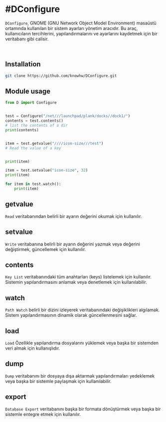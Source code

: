 



# #DConfigure


`DConfigure`, GNOME (GNU Network Object Model Environment) masaüstü ortamında kullanılan bir sistem ayarları yönetim aracıdır. Bu araç, kullanıcıların tercihlerini, yapılandırmalarını ve ayarlarını kaydetmek için bir veritabanı gibi calisir.


<br/>

## Installation
~~~bash
git clone https://github.com/knowhw/DConfigure.git

~~~

## Module usage
~~~python
from D import Configure


test = Configure("/net///launchpad/plank/docks//dock1/")
contents = test.contents()
# list the contents of a dir
print(contents)


item = test.getvalue("////icon-size///test")
# Read the value of a key


print(item)

item = test.setvalue("icon-size", 32)
print(item)

for item in test.watch():
	print(item)


~~~
## getvalue
`Read` veritabanından belirli bir ayarın değerini okumak için kullanılır. 
## setvalue
`Write` veritabanına belirli bir ayarın değerini yazmak veya değerini değiştirmek, güncellemek için kullanılir.

## contents
`Key List` veritabanındaki tüm anahtarları (keys) listelemek için kullanılır. Sistemin yapılandırmasını anlamak veya denetlemek için kullanılabilir.

## watch
`Path Watch` belirli bir dizini izleyerek veritabanındaki değişiklikleri algılamak. Sistem yapılandırmasının dinamik olarak güncellenmesini sağlar.

## load
`Load` Özellikle yapılandırma dosyalarını yüklemek veya başka bir sistemden veri almak için kullanışlıdır.

## dump
`Dump` veritabanını bir dosyaya dışa aktarmak yapılandırmaları yedeklemek veya başka bir sistemle paylaşmak için kullanılabilir.

## export
`Database Export` veritabanını başka bir formata dönüştürmek veya başka bir sistemle entegre etmek için kullanılır. 




